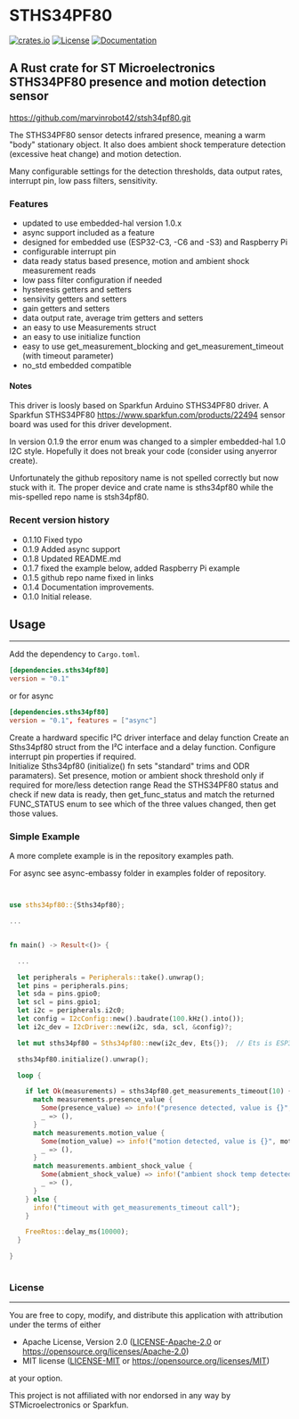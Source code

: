 # STHS34PF80 &emsp; 
[![crates.io](https://img.shields.io/crates/v/sths34pf80)](https://crates.io/crates/sths34pf80)
[![License](https://img.shields.io/badge/license-MIT%2FApache--2.0-blue.svg)](https://github.com/marvinrobot42/sths34pf80)
[![Documentation](https://docs.rs/sths34pf80/badge.svg)](https://docs.rs/sths34pf80)

## A Rust crate for ST Microelectronics STHS34PF80 presence and motion detection sensor 

<https://github.com/marvinrobot42/stsh34pf80.git>

[STHS34PF80]: https://www.st.com/en/mems-and-sensors/sths34pf80.html

The STHS34PF80 sensor detects infrared presence, meaning a warm "body" stationary object.  It also does ambient 
shock temperature detection (excessive heat change) and motion detection.

Many configurable settings for the detection thresholds, data output rates, interrupt pin, low pass filters,
sensitivity. 

### Features

- updated to use embedded-hal version 1.0.x
- async support included as a feature
- designed for embedded use (ESP32-C3, -C6 and -S3) and Raspberry Pi 
- configurable interrupt pin
- data ready status based presence, motion and ambient shock measurement reads 
- low pass filter configuration if needed
- hysteresis getters and setters
- sensivity getters and setters
- gain getters and setters
- data output rate, average trim getters and setters
- an easy to use Measurements struct
- an easy to use initialize function
- easy to use get_measurement_blocking and get_measurement_timeout (with timeout parameter)
- no_std embedded compatible

  

#### Notes

This driver is loosly based on Sparkfun Arduino STHS34PF80 driver.  A Sparkfun STHS34PF80
https://www.sparkfun.com/products/22494 sensor board was used for this driver development.

In version 0.1.9 the error enum was changed to a simpler embedded-hal 1.0 I2C style.  Hopefully
it does not break your code (consider using anyerror create).

Unfortunately the github repository name is not spelled correctly but now stuck with it.
The proper device and crate name is sths34pf80 while the mis-spelled repo name is stsh34pf80.

### Recent version history
  - 0.1.10 Fixed typo
  - 0.1.9  Added async support
  - 0.1.8  Updated README.md
  - 0.1.7  fixed the example below, added Raspberry Pi example
  - 0.1.5  github repo name fixed in links
  - 0.1.4  Documentation improvements.
  - 0.1.0  Initial release.


## Usage
----

Add the dependency to `Cargo.toml`.

~~~~toml
[dependencies.sths34pf80]
version = "0.1"
~~~~

or for async
~~~~toml
[dependencies.sths34pf80]
version = "0.1", features = ["async"]
~~~~

Create a hardward specific I²C driver interface and delay function
Create an Sths34pf80 struct from the I²C interface and a delay function.
Configure interrupt pin properties if required.  
Initialize Sths34pf80  (initialize() fn sets "standard" trims and ODR paramaters).
Set presence, motion or ambient shock threshold only if required for more/less detection range
Read the STHS34PF80 status and check if new data is ready, then get_func_status and match
the returned FUNC_STATUS enum to see which of the three values changed, then get those values.  
 


### Simple Example

A more complete example is in the repository examples path.

For async see async-embassy folder in examples folder of repository.
~~~~rust


use sths34pf80::{Sths34pf80};

...


fn main() -> Result<()> {

  ...

  let peripherals = Peripherals::take().unwrap();
  let pins = peripherals.pins;
  let sda = pins.gpio0;
  let scl = pins.gpio1;
  let i2c = peripherals.i2c0;
  let config = I2cConfig::new().baudrate(100.kHz().into());
  let i2c_dev = I2cDriver::new(i2c, sda, scl, &config)?;

  let mut sths34pf80 = Sths34pf80::new(i2c_dev, Ets{});  // Ets is ESP32 IDF delay function

  sths34pf80.initialize().unwrap();  

  loop {

    if let Ok(measurements) = sths34pf80.get_measurements_timeout(10) {
      match measurements.presence_value {
        Some(presence_value) => info!("presence detected, value is {}", presence_value),
        _ => (),
      }
      match measurements.motion_value {
        Some(motion_value) => info!("motion detected, value is {}", motion_value),
        _ => (),
      }
      match measurements.ambient_shock_value {
        Some(abmient_shock_value) => info!("ambient shock temp detected, value is {}", abmient_shock_value),
        _ => (),
      }
    } else {
      info!("timeout with get_measurements_timeout call");
    }

    FreeRtos::delay_ms(10000);
  }

}
    
~~~~


### License
----

You are free to copy, modify, and distribute this application with attribution under the terms of either

 * Apache License, Version 2.0
   ([LICENSE-Apache-2.0](./LICENSE-Apache-2.0) or <https://opensource.org/licenses/Apache-2.0>)
 * MIT license
   ([LICENSE-MIT](./LICENSE-MIT) or <https://opensource.org/licenses/MIT>)

at your option.

This project is not affiliated with nor endorsed in any way by STMicroelectronics or Sparkfun.
